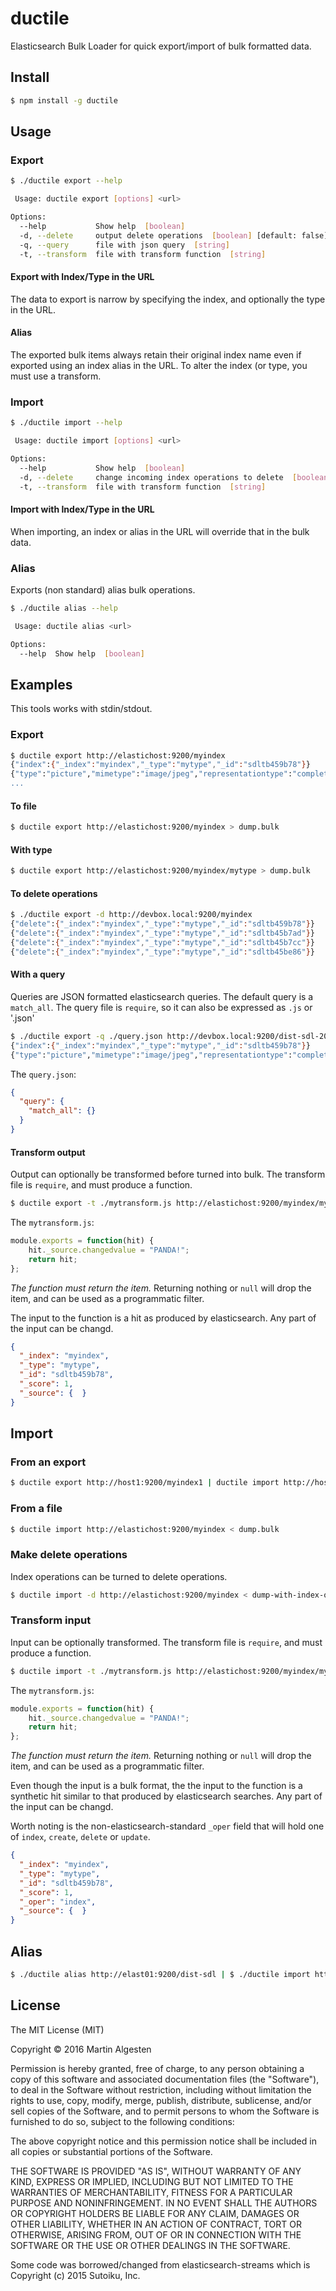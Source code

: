 ductile
=======

Elasticsearch Bulk Loader for quick export/import of bulk formatted data.

## Install

```bash
$ npm install -g ductile
```

## Usage

### Export

```bash
$ ./ductile export --help

 Usage: ductile export [options] <url>

Options:
  --help           Show help  [boolean]
  -d, --delete     output delete operations  [boolean] [default: false]
  -q, --query      file with json query  [string]
  -t, --transform  file with transform function  [string]
```

#### Export with Index/Type in the URL

The data to export is narrow by specifying the index, and optionally
the type in the URL.

#### Alias

The exported bulk items always retain their original index name even
if exported using an index alias in the URL. To alter the index (or
type, you must use a transform.

### Import

```bash
$ ./ductile import --help

 Usage: ductile import [options] <url>

Options:
  --help           Show help  [boolean]
  -d, --delete     change incoming index operations to delete  [boolean] [default: false]
  -t, --transform  file with transform function  [string]
```

#### Import with Index/Type in the URL

When importing, an index or alias in the URL will override that in the
bulk data.

### Alias

Exports (non standard) alias bulk operations.

```bash
$ ./ductile alias --help

 Usage: ductile alias <url>

Options:
  --help  Show help  [boolean]
```

## Examples

This tools works with stdin/stdout.

### Export

```bash
$ ductile export http://elastichost:9200/myindex
{"index":{"_index":"myindex","_type":"mytype","_id":"sdltb459b78"}}
{"type":"picture","mimetype":"image/jpeg","representationtype":"complete","pubstatus":"usable","copyrightholder":"Afp","product":[{"code":"FOAFP","nam
...
```

#### To file

```bash
$ ductile export http://elastichost:9200/myindex > dump.bulk
```

#### With type

```bash
$ ductile export http://elastichost:9200/myindex/mytype > dump.bulk
```

#### To delete operations

```bash
$ ./ductile export -d http://devbox.local:9200/myindex
{"delete":{"_index":"myindex","_type":"mytype","_id":"sdltb459b78"}}
{"delete":{"_index":"myindex","_type":"mytype","_id":"sdltb45b7ad"}}
{"delete":{"_index":"myindex","_type":"mytype","_id":"sdltb45b7cc"}}
{"delete":{"_index":"myindex","_type":"mytype","_id":"sdltb45be86"}}
```

#### With a query

Queries are JSON formatted elasticsearch queries. The default query is a `match_all`.
The query file is `require`, so it can also be expressed as `.js` or '.json'

```bash
$ ./ductile export -q ./query.json http://devbox.local:9200/dist-sdl-20160314
{"index":{"_index":"myindex","_type":"mytype","_id":"sdltb459b78"}}
{"type":"picture","mimetype":"image/jpeg","representationtype":"complete","pubstatus":"usable","copyrightholder":"Afp","product":[{"code":"FOAFP","nam
```

The `query.json`:

```json
{
  "query": {
    "match_all": {}
  }
}
```

#### Transform output

Output can optionally be transformed before turned into bulk.
The transform file is `require`, and must produce a function.

```bash
$ ductile export -t ./mytransform.js http://elastichost:9200/myindex/mytype > dump.bulk
```

The `mytransform.js`:

```js
module.exports = function(hit) {
    hit._source.changedvalue = "PANDA!";
    return hit;
};
```

*The function must return the item.* Returning nothing or `null` will
drop the item, and can be used as a programmatic filter.

The input to the function is a hit as produced by elasticsearch.
Any part of the input can be changd.

```json
{
  "_index": "myindex",
  "_type": "mytype",
  "_id": "sdltb459b78",
  "_score": 1,
  "_source": {  }
}
```

## Import

### From an export

```bash
$ ductile export http://host1:9200/myindex1 | ductile import http://host2:9200/myindex2
```

### From a file

```bash
$ ductile import http://elastichost:9200/myindex < dump.bulk
```

### Make delete operations

Index operations can be turned to delete operations.

```bash
$ ductile import -d http://elastichost:9200/myindex < dump-with-index-oper.bulk
```

### Transform input

Input can be optionally transformed. 
The transform file is `require`, and must produce a function.

```bash
$ ductile import -t ./mytransform.js http://elastichost:9200/myindex/mytype < dump.bulk
```

The `mytransform.js`:

```js
module.exports = function(hit) {
    hit._source.changedvalue = "PANDA!";
    return hit;
};
```

*The function must return the item.* Returning nothing or `null` will
drop the item, and can be used as a programmatic filter.

Even though the input is a bulk format, the the input to the function 
is a synthetic hit similar to that produced by elasticsearch searches.
Any part of the input can be changd.

Worth noting is the non-elasticsearch-standard `_oper` field that
will hold one of `index`, `create`, `delete` or `update`.

```json
{
  "_index": "myindex",
  "_type": "mytype",
  "_id": "sdltb459b78",
  "_score": 1,
  "_oper": "index",
  "_source": {  }
}
```

## Alias

```bash
$ ./ductile alias http://elast01:9200/dist-sdl | $ ./ductile import http://elast02:9200/dist-sdl
```


## License

The MIT License (MIT)

Copyright © 2016 Martin Algesten

Permission is hereby granted, free of charge, to any person obtaining
a copy of this software and associated documentation files (the
"Software"), to deal in the Software without restriction, including
without limitation the rights to use, copy, modify, merge, publish,
distribute, sublicense, and/or sell copies of the Software, and to
permit persons to whom the Software is furnished to do so, subject to
the following conditions:

The above copyright notice and this permission notice shall be
included in all copies or substantial portions of the Software.

THE SOFTWARE IS PROVIDED "AS IS", WITHOUT WARRANTY OF ANY KIND,
EXPRESS OR IMPLIED, INCLUDING BUT NOT LIMITED TO THE WARRANTIES OF
MERCHANTABILITY, FITNESS FOR A PARTICULAR PURPOSE AND
NONINFRINGEMENT. IN NO EVENT SHALL THE AUTHORS OR COPYRIGHT HOLDERS BE
LIABLE FOR ANY CLAIM, DAMAGES OR OTHER LIABILITY, WHETHER IN AN ACTION
OF CONTRACT, TORT OR OTHERWISE, ARISING FROM, OUT OF OR IN CONNECTION
WITH THE SOFTWARE OR THE USE OR OTHER DEALINGS IN THE SOFTWARE.

Some code was borrowed/changed from elasticsearch-streams which is
Copyright (c) 2015 Sutoiku, Inc.

